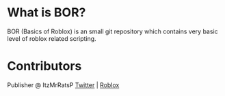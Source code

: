 # What is BOR?
BOR (Basics of Roblox) is an small git repository which contains very basic level of roblox related scripting.

# Contributors
Publisher @ ItzMrRatsP [Twitter](https://x.com/ItzMrRatsP) | [Roblox](roblox.com/users/2536605621/profile)